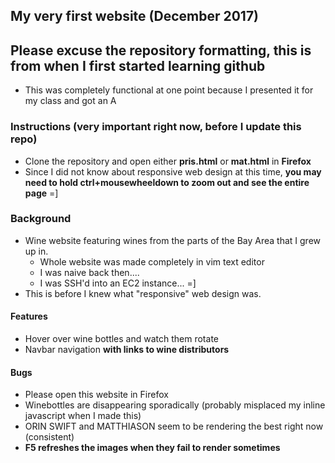 
## My very first website (December 2017)
## Please excuse the repository formatting, this is from when I first started learning github
 - This was completely functional at one point because I presented it for my class and got an A

### Instructions (__very important__ right now, before I update this repo)
- Clone the repository and open either **pris.html** or **mat.html** in **Firefox**
- Since I did not know about responsive web design at this time, **you may need to hold ctrl+mousewheeldown to zoom out and see the entire page** =]


### Background
- Wine website featuring wines from the parts of the Bay Area that I grew up in.
  - Whole website was made completely in vim text editor
  - I was naive back then....
  - I was SSH'd into an EC2 instance... =]
- This is before I knew what "responsive" web design was.

#### Features
- Hover over wine bottles and watch them rotate
- Navbar navigation **with links to wine distributors**

#### Bugs
- Please open this website in Firefox
- Winebottles are disappearing sporadically (probably misplaced my inline javascript when I made this)
- ORIN SWIFT and MATTHIASON seem to be rendering the best right now (consistent)
- **F5 refreshes the images when they fail to render sometimes**



